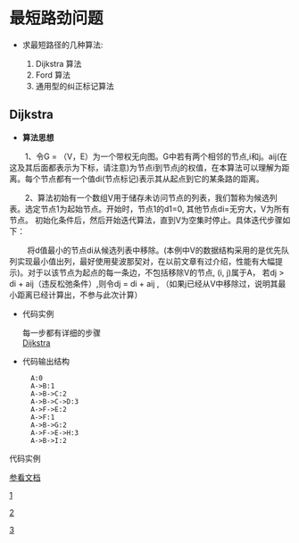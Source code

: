 # 最短路劲问题

* 求最短路径的几种算法:
 
   1. Dijkstra 算法 
   2. Ford 算法 
   3. 通用型的纠正标记算法

## Dijkstra

* **算法思想**

　　1、令G = （V，E）为一个带权无向图。G中若有两个相邻的节点,i和j。aij(在这及其后面都表示为下标，请注意)为节点i到节点j的权值，在本算法可以理解为距离。每个节点都有一个值di(节点标记)表示其从起点到它的某条路的距离。

　　2、算法初始有一个数组V用于储存未访问节点的列表，我们暂称为候选列表。选定节点1为起始节点。开始时，节点1的d1=0, 其他节点di=无穷大，V为所有节点。
初始化条件后，然后开始迭代算法，直到V为空集时停止。具体迭代步骤如下：

　　 将d值最小的节点di从候选列表中移除。(本例中V的数据结构采用的是优先队列实现最小值出列，最好使用斐波那契对，在以前文章有过介绍，性能有大幅提示)。对于以该节点为起点的每一条边，不包括移除V的节点, (i, j)属于A， 若dj > di + aij（违反松弛条件）,则令dj = di + aij    , （如果j已经从V中移除过，说明其最小距离已经计算出，不参与此次计算）
		
* 代码实例

	每一步都有详细的步骤<br>
	[Dijkstra](https://github.com/shanyao19940801/BookeNote/blob/master/ReadingNotes/Algorithm/src/com/yao/code/bestshort/Dijkstra.java)


* 代码输出结构

		A:0
		A->B:1
		A->B->C:2
		A->B->C->D:3
		A->F->E:2
		A->F:1
		A->B->G:2
		A->F->E->H:3
		A->B->I:2

代码实例

[参看文档](https://www.cnblogs.com/Henvealf/p/5574455.html)

[1](https://blog.csdn.net/ch_609583349/article/details/77921614)

[2](https://www.cnblogs.com/hapjin/p/5435724.html)

[3](https://blog.csdn.net/qq_35644234/article/details/60870719)
